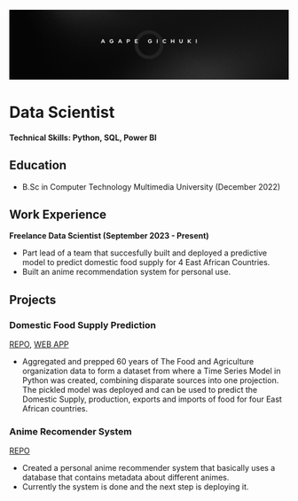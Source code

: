 ![Agape Banner](banner.png)
# Data Scientist

#### Technical Skills: Python, SQL, Power BI

## Education

- B.Sc in Computer Technology Multimedia University (December 2022)

## Work Experience

**Freelance Data Scientist (September 2023 - Present)**

- Part lead of a team that succesfully built and deployed a predictive model to predict domestic food supply for 4 East African Countries.
- Built an anime recommendation system for personal use.

## Projects

### Domestic Food Supply Prediction
[REPO](https://bit.ly/46Ral7d), [WEB APP](https://bit.ly/3PZMwTX)
    
- Aggregated and prepped 60 years of The Food and Agriculture organization data to form a dataset from where a Time Series Model in Python was created, combining disparate sources into one projection. The       pickled model was deployed and can be used to predict the Domestic Supply, production, exports and imports of food for four East African countries.

### Anime Recomender System
[REPO](https://github.com/Muramati/Anime_recommender)

- Created a personal anime recommender system that basically uses a database that contains metadata about different animes.
- Currently the system is done and the next step is deploying it.
    
